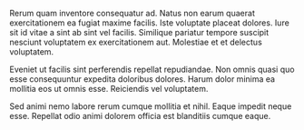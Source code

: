 Rerum quam inventore consequatur ad. Natus non earum quaerat exercitationem ea fugiat maxime facilis. Iste voluptate placeat dolores. Iure sit id vitae a sint ab sint vel facilis. Similique pariatur tempore suscipit nesciunt voluptatem ex exercitationem aut. Molestiae et et delectus voluptatem.
 Eveniet ut facilis sint perferendis repellat repudiandae. Non omnis quasi quo esse consequuntur expedita doloribus dolores. Harum dolor minima ea mollitia eos ut omnis esse. Reiciendis vel voluptatem.
 Sed animi nemo labore rerum cumque mollitia et nihil. Eaque impedit neque esse. Repellat odio animi dolorem officia est blanditiis cumque eaque.
